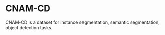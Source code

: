 # CNAM-CD

CNAM-CD is a dataset for instance segmentation, semantic segmentation, object detection tasks.